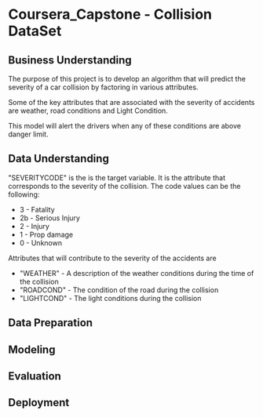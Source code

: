 # Coursera_Capstone - Collision DataSet

## Business Understanding
The purpose of this project is to develop an algorithm that will predict the severity of a car collision by factoring in various attributes.

Some of the key attributes that are associated with the severity of accidents are weather, road conditions and Light Condition.

This model will alert the drivers when any of these conditions are above danger limit.  


## Data Understanding
"SEVERITYCODE" is the is the target variable. It is the attribute that corresponds to the severity of the collision. The code values can be the following:
* 3 - Fatality
* 2b - Serious Injury
* 2 - Injury
* 1 - Prop damage
* 0 - Unknown

Attributes that will contribute to the severity of the accidents are
* "WEATHER" - A description of the weather conditions during the time of the collision
* "ROADCOND" - The condition of the road during the collision
* "LIGHTCOND" - The light conditions during the collision



## Data Preparation


## Modeling


## Evaluation


## Deployment
